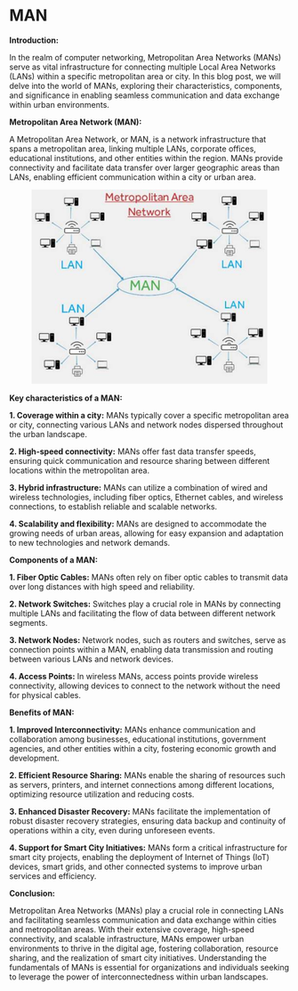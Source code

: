 # MAN

**Introduction:**

In the realm of computer networking, Metropolitan Area Networks (MANs) serve as vital infrastructure for connecting multiple Local Area Networks (LANs) within a specific metropolitan area or city. In this blog post, we will delve into the world of MANs, exploring their characteristics, components, and significance in enabling seamless communication and data exchange within urban environments.

**Metropolitan Area Network (MAN):**

A Metropolitan Area Network, or MAN, is a network infrastructure that spans a metropolitan area, linking multiple LANs, corporate offices, educational institutions, and other entities within the region. MANs provide connectivity and facilitate data transfer over larger geographic areas than LANs, enabling efficient communication within a city or urban area.

<figure><img src="../../.gitbook/assets/Metropolitan-area-network-diagram-1.jpg" alt=""><figcaption></figcaption></figure>

**Key characteristics of a MAN:**

**1. Coverage within a city:** MANs typically cover a specific metropolitan area or city, connecting various LANs and network nodes dispersed throughout the urban landscape.

**2. High-speed connectivity:** MANs offer fast data transfer speeds, ensuring quick communication and resource sharing between different locations within the metropolitan area.

**3. Hybrid infrastructure:** MANs can utilize a combination of wired and wireless technologies, including fiber optics, Ethernet cables, and wireless connections, to establish reliable and scalable networks.

**4. Scalability and flexibility:** MANs are designed to accommodate the growing needs of urban areas, allowing for easy expansion and adaptation to new technologies and network demands.

**Components of a MAN:**

**1. Fiber Optic Cables:** MANs often rely on fiber optic cables to transmit data over long distances with high speed and reliability.

**2. Network Switches:** Switches play a crucial role in MANs by connecting multiple LANs and facilitating the flow of data between different network segments.

**3. Network Nodes:** Network nodes, such as routers and switches, serve as connection points within a MAN, enabling data transmission and routing between various LANs and network devices.

**4. Access Points:** In wireless MANs, access points provide wireless connectivity, allowing devices to connect to the network without the need for physical cables.

**Benefits of MAN:**

**1. Improved Interconnectivity:** MANs enhance communication and collaboration among businesses, educational institutions, government agencies, and other entities within a city, fostering economic growth and development.

**2. Efficient Resource Sharing:** MANs enable the sharing of resources such as servers, printers, and internet connections among different locations, optimizing resource utilization and reducing costs.

**3. Enhanced Disaster Recovery:** MANs facilitate the implementation of robust disaster recovery strategies, ensuring data backup and continuity of operations within a city, even during unforeseen events.

**4. Support for Smart City Initiatives:** MANs form a critical infrastructure for smart city projects, enabling the deployment of Internet of Things (IoT) devices, smart grids, and other connected systems to improve urban services and efficiency.

**Conclusion:**

Metropolitan Area Networks (MANs) play a crucial role in connecting LANs and facilitating seamless communication and data exchange within cities and metropolitan areas. With their extensive coverage, high-speed connectivity, and scalable infrastructure, MANs empower urban environments to thrive in the digital age, fostering collaboration, resource sharing, and the realization of smart city initiatives. Understanding the fundamentals of MANs is essential for organizations and individuals seeking to leverage the power of interconnectedness within urban landscapes.
